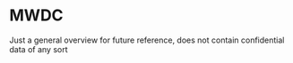 # MWDC

Just a general overview for future reference, does not contain confidential data of any sort
